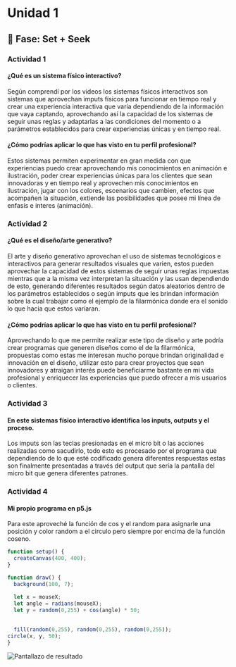 # Unidad 1

## 🔎 Fase: Set + Seek

### Actividad 1

#### ¿Qué es un sistema físico interactivo?
Según comprendí por los videos los sistemas físicos interactivos son sistemas que aprovechan imputs físicos para funcionar en tiempo real y crear una experiencia interactiva que varía dependiendo de la información que vaya captando, aprovechando así la capacidad de los sistemas de seguir unas reglas y adaptarlas a las condiciones del momento o a parámetros establecidos para crear experiencias únicas y en tiempo real.

#### ¿Cómo podrías aplicar lo que has visto en tu perfil profesional?
Estos sistemas permiten experimentar en gran medida con que experiencias puedo crear aprovechando mis conocimientos en animación e ilustración, poder crear experiencias únicas para los clientes que sean innovadoras y en tiempo real y aprovechen mis conocimientos en ilustración, jugar con los colores, escenarios que cambien, efectos que acompañen la situación, extiende las posibilidades que posee mi línea de enfasís e interes (animación).

### Actividad 2
#### ¿Qué es el diseño/arte generativo?
El arte y diseño generativo aprovechan el uso de sistemas tecnológicos e interactivos para generar resultados visuales que varien, estos pueden aprovechar la capacidad de estos sistemas de seguir unas reglas impuestas mientras que a la misma vez interpretan la situación y las usan dependiendo de esto, generando diferentes resultados según datos aleatorios dentro de los parámetros establecidos o según imputs que les brindan información sobre la cual trabajar como el ejemplo de la filarmónica donde era el sonido lo que hacia que estos varíaran.

#### ¿Cómo podrías aplicar lo que has visto en tu perfil profesional?
Aprovechando lo que me permite realizar este tipo de diseño y arte podría crear programas que generen diseños como el de la filarmónica, propuestas como estas me interesan mucho porque brindan originalidad e innovación en el diseño, utilizar esto para crear proyectos que sean innovadores y atraigan interés puede beneficiarme bastante en mi vida profesional y enriquecer las experiencias que puedo ofrecer a mis usuarios o clientes.

### Actividad 3
#### En este sistemas físico interactivo identifica los inputs, outputs y el proceso.
Los imputs son las teclas presionadas en el micro bit o las acciones realizadas como sacudirlo, todo esto es procesado por el programa que dependiendo de lo que esté codificado genera diferentes respuestas estas son finalmente presentadas a través del output que sería la pantalla del micro bit que genera diferentes patrones.

### Actividad 4
#### Mi propio programa en p5.js
Para este aproveché la función de cos y el random para asignarle una posición y color random a el circulo pero siempre por encima de la función coseno.
``` js
function setup() {
  createCanvas(400, 400);
}

function draw() {
  background(100, 7);

  let x = mouseX;
  let angle = radians(mouseX);           
  let y = random(0,255) + cos(angle) * 50;          
  
  
  fill(random(0,255), random(0,255), random(0,255));
circle(x, y, 50);
}
```

![Pantallazo de resultado](<img width="1555" height="641" alt="image" src="https://github.com/user-attachments/assets/30a8fb33-d61e-410d-ad9a-f7bed603bbee" />)
